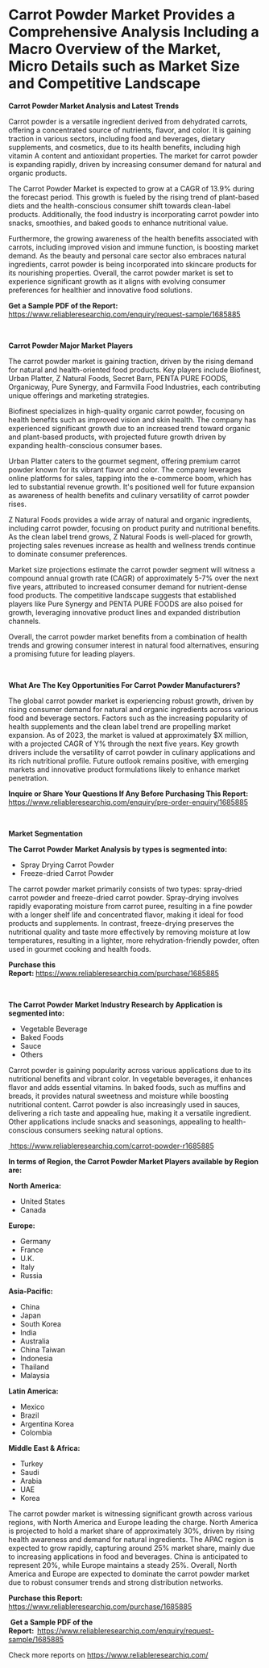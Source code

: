 <p><h1>Carrot Powder Market Provides a Comprehensive Analysis Including a Macro Overview of the Market, Micro Details such as Market Size and Competitive Landscape</h1></p><p><strong>Carrot Powder Market Analysis and Latest Trends</strong></p>
<p><p>Carrot powder is a versatile ingredient derived from dehydrated carrots, offering a concentrated source of nutrients, flavor, and color. It is gaining traction in various sectors, including food and beverages, dietary supplements, and cosmetics, due to its health benefits, including high vitamin A content and antioxidant properties. The market for carrot powder is expanding rapidly, driven by increasing consumer demand for natural and organic products. </p><p>The Carrot Powder Market is expected to grow at a CAGR of 13.9% during the forecast period. This growth is fueled by the rising trend of plant-based diets and the health-conscious consumer shift towards clean-label products. Additionally, the food industry is incorporating carrot powder into snacks, smoothies, and baked goods to enhance nutritional value. </p><p>Furthermore, the growing awareness of the health benefits associated with carrots, including improved vision and immune function, is boosting market demand. As the beauty and personal care sector also embraces natural ingredients, carrot powder is being incorporated into skincare products for its nourishing properties. Overall, the carrot powder market is set to experience significant growth as it aligns with evolving consumer preferences for healthier and innovative food solutions.</p></p>
<p><strong>Get a Sample PDF of the Report:&nbsp;</strong> <a href="https://www.reliableresearchiq.com/enquiry/request-sample/1685885?utm_campaign=3073&utm_medium=2&utm_source=Github&utm_content=ia&utm_term=07042025&utm_id=carrot-powder">https://www.reliableresearchiq.com/enquiry/request-sample/1685885</a></p>
<p>&nbsp;</p>
<p><strong>Carrot Powder Major Market Players</strong></p>
<p><p>The carrot powder market is gaining traction, driven by the rising demand for natural and health-oriented food products. Key players include Biofinest, Urban Platter, Z Natural Foods, Secret Barn, PENTA PURE FOODS, Organicway, Pure Synergy, and Farmvilla Food Industries, each contributing unique offerings and marketing strategies.</p><p>Biofinest specializes in high-quality organic carrot powder, focusing on health benefits such as improved vision and skin health. The company has experienced significant growth due to an increased trend toward organic and plant-based products, with projected future growth driven by expanding health-conscious consumer bases.</p><p>Urban Platter caters to the gourmet segment, offering premium carrot powder known for its vibrant flavor and color. The company leverages online platforms for sales, tapping into the e-commerce boom, which has led to substantial revenue growth. It's positioned well for future expansion as awareness of health benefits and culinary versatility of carrot powder rises.</p><p>Z Natural Foods provides a wide array of natural and organic ingredients, including carrot powder, focusing on product purity and nutritional benefits. As the clean label trend grows, Z Natural Foods is well-placed for growth, projecting sales revenues increase as health and wellness trends continue to dominate consumer preferences.</p><p>Market size projections estimate the carrot powder segment will witness a compound annual growth rate (CAGR) of approximately 5-7% over the next five years, attributed to increased consumer demand for nutrient-dense food products. The competitive landscape suggests that established players like Pure Synergy and PENTA PURE FOODS are also poised for growth, leveraging innovative product lines and expanded distribution channels.</p><p>Overall, the carrot powder market benefits from a combination of health trends and growing consumer interest in natural food alternatives, ensuring a promising future for leading players.</p></p>
<p>&nbsp;</p>
<p><strong>What Are The Key Opportunities For Carrot Powder Manufacturers?</strong></p>
<p><p>The global carrot powder market is experiencing robust growth, driven by rising consumer demand for natural and organic ingredients across various food and beverage sectors. Factors such as the increasing popularity of health supplements and the clean label trend are propelling market expansion. As of 2023, the market is valued at approximately $X million, with a projected CAGR of Y% through the next five years. Key growth drivers include the versatility of carrot powder in culinary applications and its rich nutritional profile. Future outlook remains positive, with emerging markets and innovative product formulations likely to enhance market penetration.</p></p>
<p><strong>Inquire or Share Your Questions If Any Before Purchasing This Report:</strong> <a href="https://www.reliableresearchiq.com/enquiry/pre-order-enquiry/1685885?utm_campaign=3073&utm_medium=2&utm_source=Github&utm_content=ia&utm_term=07042025&utm_id=carrot-powder">https://www.reliableresearchiq.com/enquiry/pre-order-enquiry/1685885</a></p>
<p>&nbsp;</p>
<p><strong>Market Segmentation</strong></p>
<p><strong>The Carrot Powder Market Analysis by types is segmented into:</strong></p>
<p><ul><li>Spray Drying Carrot Powder</li><li>Freeze-dried Carrot Powder</li></ul></p>
<p><p>The carrot powder market primarily consists of two types: spray-dried carrot powder and freeze-dried carrot powder. Spray-drying involves rapidly evaporating moisture from carrot puree, resulting in a fine powder with a longer shelf life and concentrated flavor, making it ideal for food products and supplements. In contrast, freeze-drying preserves the nutritional quality and taste more effectively by removing moisture at low temperatures, resulting in a lighter, more rehydration-friendly powder, often used in gourmet cooking and health foods.</p></p>
<p><strong>Purchase this Report:&nbsp;</strong><a href="https://www.reliableresearchiq.com/purchase/1685885?utm_campaign=3073&utm_medium=2&utm_source=Github&utm_content=ia&utm_term=07042025&utm_id=carrot-powder">https://www.reliableresearchiq.com/purchase/1685885</a></p>
<p>&nbsp;</p>
<p><strong>The Carrot Powder Market Industry Research by Application is segmented into:</strong></p>
<p><ul><li>Vegetable Beverage</li><li>Baked Foods</li><li>Sauce</li><li>Others</li></ul></p>
<p><p>Carrot powder is gaining popularity across various applications due to its nutritional benefits and vibrant color. In vegetable beverages, it enhances flavor and adds essential vitamins. In baked foods, such as muffins and breads, it provides natural sweetness and moisture while boosting nutritional content. Carrot powder is also increasingly used in sauces, delivering a rich taste and appealing hue, making it a versatile ingredient. Other applications include snacks and seasonings, appealing to health-conscious consumers seeking natural options.</p></p>
<p><a href="https://www.reliableresearchiq.com/carrot-powder-r1685885?utm_campaign=3073&utm_medium=2&utm_source=Github&utm_content=ia&utm_term=07042025&utm_id=carrot-powder">&nbsp;https://www.reliableresearchiq.com/carrot-powder-r1685885</a></p>
<p><strong>In terms of Region, the Carrot Powder Market Players available by Region are:</strong></p>
<p>
    <p> <strong> North America: </strong>
        <ul>
            <li>United States</li>
            <li>Canada</li>
        </ul>
        </p> 
    <p> <strong> Europe: </strong>
        <ul>
            <li>Germany</li>
            <li>France</li>
            <li>U.K.</li>
            <li>Italy</li>
            <li>Russia</li>
        </ul>
        </p> 
    <p> <strong> Asia-Pacific: </strong>
        <ul>
            <li>China</li>
            <li>Japan</li>
            <li>South Korea</li>
            <li>India</li>
            <li>Australia</li>
            <li>China Taiwan</li>
            <li>Indonesia</li>
            <li>Thailand</li>
            <li>Malaysia</li>
        </ul>
        </p> 
    <p> <strong> Latin America: </strong>
        <ul>
            <li>Mexico</li>
            <li>Brazil</li>
            <li>Argentina Korea</li>
            <li>Colombia</li>
        </ul>
        </p> 
    <p> <strong> Middle East & Africa: </strong>
        <ul>
            <li>Turkey</li>
            <li>Saudi</li>
            <li>Arabia</li>
            <li>UAE</li>
            <li>Korea</li>
        </ul>
    </p>
    </p>
<p><p>The carrot powder market is witnessing significant growth across various regions, with North America and Europe leading the charge. North America is projected to hold a market share of approximately 30%, driven by rising health awareness and demand for natural ingredients. The APAC region is expected to grow rapidly, capturing around 25% market share, mainly due to increasing applications in food and beverages. China is anticipated to represent 20%, while Europe maintains a steady 25%. Overall, North America and Europe are expected to dominate the carrot powder market due to robust consumer trends and strong distribution networks.</p></p>
<p><strong>Purchase this Report: </strong><a href="https://www.reliableresearchiq.com/purchase/1685885?utm_campaign=3073&utm_medium=2&utm_source=Github&utm_content=ia&utm_term=07042025&utm_id=carrot-powder">https://www.reliableresearchiq.com/purchase/1685885</a></p>
<p>&nbsp;<strong>Get a Sample PDF of the Report:&nbsp;&nbsp;</strong><a href="https://www.reliableresearchiq.com/enquiry/request-sample/1685885?utm_campaign=3073&utm_medium=2&utm_source=Github&utm_content=ia&utm_term=07042025&utm_id=carrot-powder">https://www.reliableresearchiq.com/enquiry/request-sample/1685885</a></p>
<p><strong></strong></p>
<p>Check more reports on <a href="https://www.reliableresearchiq.com/?utm_campaign=3073&utm_medium=2&utm_source=Github&utm_content=ia&utm_term=07042025&utm_id=carrot-powder">https://www.reliableresearchiq.com/</a></p>